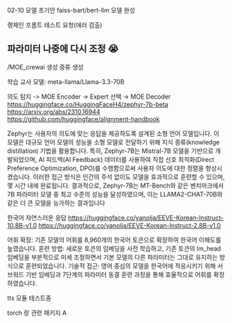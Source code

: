 02-10 모델 초기안 faiss-bart/bert-llm 모델 완성

랭체인 프롬트 테스트 요청(에러 검출)

## 파라미터 나중에 다시 조정 😭

/MOE_crewai 생성
증류 생성

학습 교사 모델: meta-llama/Llama-3.3-70B

의도 탐지 -> MOE Encoder -> Expert 선택 → MOE Decoder
https://huggingface.co/HuggingFaceH4/zephyr-7b-beta
https://arxiv.org/abs/2310.16944
https://github.com/huggingface/alignment-handbook

Zephyr는 사용자의 의도에 맞는 응답을 제공하도록 설계된 소형 언어 모델입니다. 이 모델은 대규모 언어 모델의 성능을 소형 모델로 전달하기 위해 지식 증류(knowledge distillation) 기법을 활용합니다. 특히, Zephyr-7B는 Mistral-7B 모델을 기반으로 개발되었으며, AI 피드백(AI Feedback) 데이터를 사용하여 직접 선호 최적화(Direct Preference Optimization, DPO)를 수행함으로써 사용자 의도에 대한 정렬을 향상시켰습니다. 이러한 접근 방식은 인간의 주석 없이도 모델을 효과적으로 훈련할 수 있으며, 몇 시간 내에 완료됩니다. 결과적으로, Zephyr-7B는 MT-Bench와 같은 벤치마크에서 7B 파라미터 모델 중 최고 수준의 성능을 달성하였으며, 이는 LLAMA2-CHAT-70B와 같은 더 큰 모델을 능가하는 결과입니다

한국어 자연스러운 응답
https://huggingface.co/yanolja/EEVE-Korean-Instruct-10.8B-v1.0
https://huggingface.co/yanolja/EEVE-Korean-Instruct-2.8B-v1.0

어휘 확장: 기존 모델의 어휘를 8,960개의 한국어 토큰으로 확장하여 한국어 이해도를 높였습니다.
훈련 방법: 새로운 토큰의 임베딩을 사전 학습하고, 기존 토큰의 lm_head 임베딩을 부분적으로 미세 조정하면서 기본 모델의 다른 파라미터는 그대로 유지하는 방식으로 훈련되었습니다.
기술적 접근: 영어 중심의 모델을 한국어에 적응시키기 위해 서브워드 기반 임베딩과 7단계의 파라미터 동결 훈련 과정을 통해 효율적으로 어휘를 확장하였습니다.

tts 모듈
테스트중

torch 랑 관련 패키지 A
